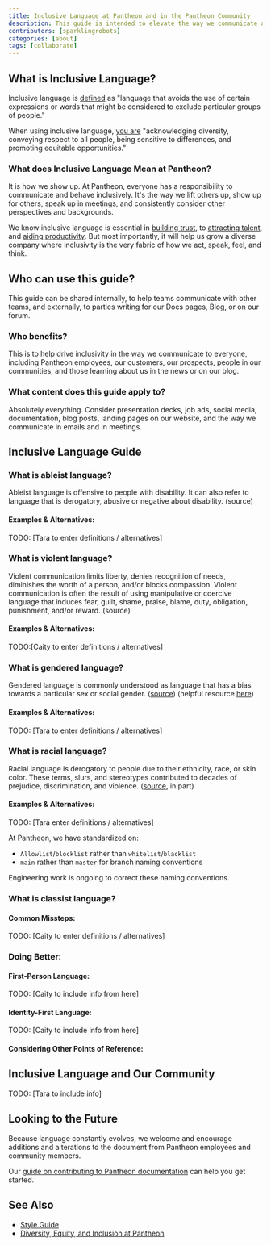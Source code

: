 ```yaml
---
title: Inclusive Language at Pantheon and in the Pantheon Community
description: This guide is intended to elevate the way we communicate at Pantheon, and to support our community and contributors in using more inclusive language. It will help ensure everyone feels included and welcome by the language we use and the examples we share. 
contributors: [sparklingrobots]
categories: [about]
tags: [collaborate]
---
```


## What is Inclusive Language?

Inclusive language is [defined](https://www.collinsdictionary.com/us/dictionary/english/inclusive-language) as "language that avoids the use of certain expressions or words that might be considered to exclude particular groups of people." 

When using inclusive language, [you are](https://communications.uoregon.edu/inclusive-language) "acknowledging diversity, conveying respect to all people, being sensitive to differences, and promoting equitable opportunities."

### What does Inclusive Language Mean at Pantheon? 

It is how we show up. At Pantheon, everyone has a responsibility to communicate and behave inclusively. It's the way we lift others up, show up for others, speak up in meetings, and consistently consider other perspectives and backgrounds. 

We know inclusive language is essential in [building trust](https://www.forbes.com/sites/forbestechcouncil/2020/04/03/why-inclusive-language-matters-in-tech/#336a80c96017), to [attracting talent](https://medium.com/diversity-together/70-inclusive-language-principles-that-will-make-you-a-more-successful-recruiter-part-1-79b7342a0923), and [aiding productivity](https://www.mckinsey.com/business-functions/organization/our-insights/delivering-through-diversity). But most importantly, it will help us grow a diverse company where inclusivity is the very fabric of how we act, speak, feel, and think. 

## Who can use this guide? 

This guide can be shared internally, to help teams communicate with other teams, and externally, to parties writing for our Docs pages, Blog, or on our forum. 

### Who benefits? 

This is to help drive inclusivity in the way we communicate to everyone, including Pantheon employees, our customers, our prospects, people in our communities, and those learning about us in the news or on our blog. 

### What content does this guide apply to? 

Absolutely everything. Consider presentation decks, job ads, social media, documentation, blog posts, landing pages on our website, and the way we communicate in emails and in meetings. 

## Inclusive Language Guide

### What is ableist language? 

Ableist language is offensive to people with disability. It can also refer to language that is derogatory, abusive or negative about disability. (source) 

#### Examples & Alternatives: 
TODO: [Tara to enter definitions / alternatives]

### What is violent language? 

Violent communication limits liberty, denies recognition of needs, diminishes the worth of a person, and/or blocks compassion. Violent communication is often the result of using manipulative or coercive language that induces fear, guilt, shame, praise, blame, duty, obligation, punishment, and/or reward. (source)

#### Examples & Alternatives: 
TODO:[Caity to enter definitions / alternatives]

### What is gendered language? 

Gendered language is commonly understood as language that has a bias towards a particular sex or social gender. ([source](https://www.google.com/search?q=gendered+language&oq=gendered+language&aqs=chrome..69i57j0l4j46j0l2.1907j0j7&sourceid=chrome&ie=UTF-8)) (helpful resource [here](https://oxfordre.com/communication/view/10.1093/acrefore/9780190228613.001.0001/acrefore-9780190228613-e-470))

#### Examples & Alternatives:
TODO: [Tara to enter definitions / alternatives] 

### What is racial language? 

Racial language is derogatory to people due to their ethnicity, race, or skin color. These terms, slurs, and stereotypes contributed to decades of prejudice, discrimination, and violence. ([source](https://online.rider.edu/online-bachelors-degrees/liberal-studies/guide-to-using-inclusive-language/), in part) 

#### Examples & Alternatives: 
TODO: [Tara enter definitions / alternatives]

At Pantheon, we have standardized on: 
* `Allowlist`/`blocklist` rather than `whitelist`/`blacklist`
* `main` rather than `master` for branch naming conventions

Engineering work is ongoing to correct these naming conventions.

### What is classist language?

#### Common Missteps: 
TODO: [Caity to enter definitions / alternatives]

### Doing Better: 

#### First-Person Language: 
TODO: [Caity to include info from here]

#### Identity-First Language: 
TODO: [Caity to include info from here]

#### Considering Other Points of Reference: 

## Inclusive Language and Our Community 

TODO: [Tara to include info]

## Looking to the Future

Because language constantly evolves, we welcome and encourage additions and alterations to the document from Pantheon employees and community members.

Our [guide on contributing to Pantheon documentation](https://pantheon.io/docs/contribute) can help you get started. 

## See Also

 - [Style Guide](/style-guide)  
 - [Diversity, Equity, and Inclusion at Pantheon](https://pantheon.io/blog/diversity-equity-and-inclusion-pantheon)
